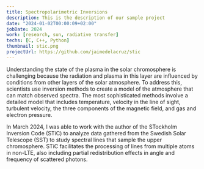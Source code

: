 ```yaml
---
title: Spectropolarimetric Inversions
description: This is the description of our sample project
date: "2024-01-02T00:00:09+02:00"
jobDate: 2024
work: [research, sun, radiative transfer]
techs: [C, C++, Python]
thumbnail: stic.png
projectUrl: https://github.com/jaimedelacruz/stic
---
```


Understanding the state of the plasma in the solar chromosphere is challenging because the radiation and plasma in 
this layer are influenced by conditions from other layers of the solar atmosphere. To address this, scientists use 
inversion methods to create a model of the atmosphere that can match observed spectra. 
The most sophisticated methods involve a detailed model that includes temperature, velocity in the line of sight, 
turbulent velocity, the three components of the magnetic field, and gas and electron pressure.

In March 2024, I was able to work with the author of the STockholm Inversion Code (STiC) to analyze data gathered from 
the Swedish Solar Telescope (SST) to study spectral lines that sample the upper chromosphere. STiC facilitates the 
processing of lines from multiple atoms in non-LTE, also including partial redistribution effects in angle and 
frequency of scattered photons.